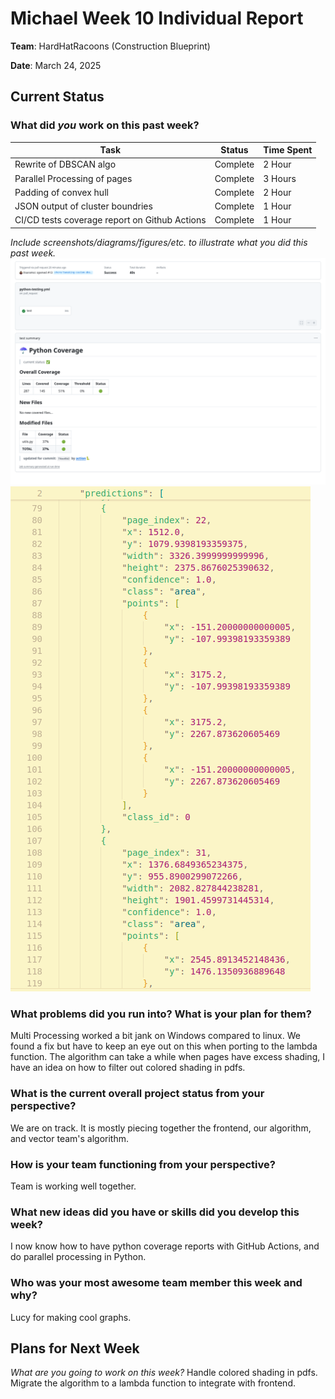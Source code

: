 # Michael Week 10 Individual Report

**Team**: HardHatRacoons (Construction Blueprint)

**Date**: March 24, 2025

## Current Status

### What did _you_ work on this past week?

| Task                              | Status    | Time Spent | 
| --------------------------------- | --------- | ---------- |
| Rewrite of DBSCAN algo | Complete | 2 Hour |
| Parallel Processing of pages | Complete | 3 Hours |
| Padding of convex hull | Complete | 2 Hour |
| JSON output of cluster boundries | Complete | 1 Hour |
| CI/CD tests coverage report on Github Actions | Complete | 1 Hour |

*Include screenshots/diagrams/figures/etc. to illustrate what you did this past week.*
![backend_coverage](./images/backend_coverage.png)
![predictions json output](./images/predictions_json.png)

### What problems did you run into? What is your plan for them?
Multi Processing worked a bit jank on Windows compared to linux. We found a fix but have to keep an eye out on this when porting to the lambda function.
The algorithm can take a while when pages have excess shading, I have an idea on how to filter out colored shading in pdfs.

### What is the current overall project status from your perspective? 
We are on track. It is mostly piecing together the frontend, our algorithm, and vector team's algorithm.

### How is your team functioning from your perspective?
Team is working well together.

### What new ideas did you have or skills did you develop this week?
I now know how to have python coverage reports with GitHub Actions, and do parallel processing in Python.

### Who was your most awesome team member this week and why?
Lucy for making cool graphs.

## Plans for Next Week

*What are you going to work on this week?*
Handle colored shading in pdfs.
Migrate the algorithm to a lambda function to integrate with frontend.
